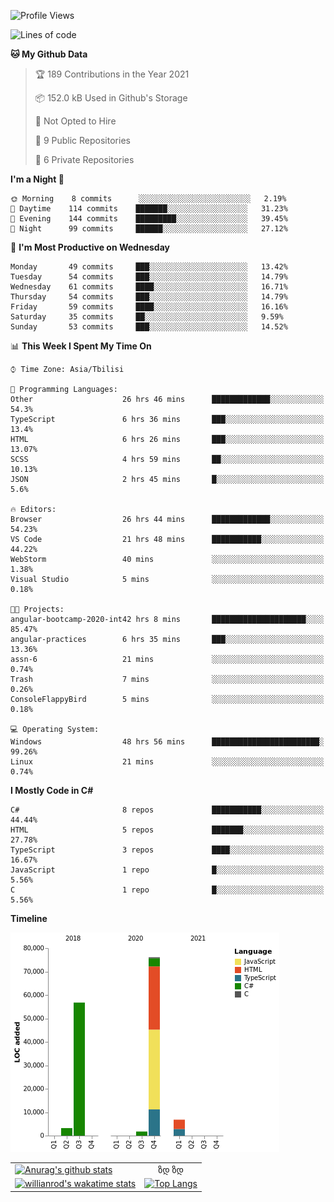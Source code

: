 <!--START_SECTION:waka-->
![Profile Views](http://img.shields.io/badge/Profile%20Views-122-blue)

![Lines of code](https://img.shields.io/badge/From%20Hello%20World%20I%27ve%20Written-144625%20lines%20of%20code-blue)

**🐱 My Github Data** 

> 🏆 189 Contributions in the Year 2021
 > 
> 📦 152.0 kB Used in Github's Storage 
 > 
> 🚫 Not Opted to Hire
 > 
> 📜 9 Public Repositories 
 > 
> 🔑 6 Private Repositories  
 > 
**I'm a Night 🦉** 

```text
🌞 Morning    8 commits      ░░░░░░░░░░░░░░░░░░░░░░░░░   2.19% 
🌆 Daytime    114 commits    ███████░░░░░░░░░░░░░░░░░░   31.23% 
🌃 Evening    144 commits    █████████░░░░░░░░░░░░░░░░   39.45% 
🌙 Night      99 commits     ██████░░░░░░░░░░░░░░░░░░░   27.12%

```
📅 **I'm Most Productive on Wednesday** 

```text
Monday       49 commits     ███░░░░░░░░░░░░░░░░░░░░░░   13.42% 
Tuesday      54 commits     ███░░░░░░░░░░░░░░░░░░░░░░   14.79% 
Wednesday    61 commits     ████░░░░░░░░░░░░░░░░░░░░░   16.71% 
Thursday     54 commits     ███░░░░░░░░░░░░░░░░░░░░░░   14.79% 
Friday       59 commits     ████░░░░░░░░░░░░░░░░░░░░░   16.16% 
Saturday     35 commits     ██░░░░░░░░░░░░░░░░░░░░░░░   9.59% 
Sunday       53 commits     ███░░░░░░░░░░░░░░░░░░░░░░   14.52%

```


📊 **This Week I Spent My Time On** 

```text
⌚︎ Time Zone: Asia/Tbilisi

💬 Programming Languages: 
Other                    26 hrs 46 mins      █████████████░░░░░░░░░░░░   54.3% 
TypeScript               6 hrs 36 mins       ███░░░░░░░░░░░░░░░░░░░░░░   13.4% 
HTML                     6 hrs 26 mins       ███░░░░░░░░░░░░░░░░░░░░░░   13.07% 
SCSS                     4 hrs 59 mins       ██░░░░░░░░░░░░░░░░░░░░░░░   10.13% 
JSON                     2 hrs 45 mins       █░░░░░░░░░░░░░░░░░░░░░░░░   5.6%

🔥 Editors: 
Browser                  26 hrs 44 mins      █████████████░░░░░░░░░░░░   54.23% 
VS Code                  21 hrs 48 mins      ███████████░░░░░░░░░░░░░░   44.22% 
WebStorm                 40 mins             ░░░░░░░░░░░░░░░░░░░░░░░░░   1.38% 
Visual Studio            5 mins              ░░░░░░░░░░░░░░░░░░░░░░░░░   0.18%

🐱‍💻 Projects: 
angular-bootcamp-2020-int42 hrs 8 mins       █████████████████████░░░░   85.47% 
angular-practices        6 hrs 35 mins       ███░░░░░░░░░░░░░░░░░░░░░░   13.36% 
assn-6                   21 mins             ░░░░░░░░░░░░░░░░░░░░░░░░░   0.74% 
Trash                    7 mins              ░░░░░░░░░░░░░░░░░░░░░░░░░   0.26% 
ConsoleFlappyBird        5 mins              ░░░░░░░░░░░░░░░░░░░░░░░░░   0.18%

💻 Operating System: 
Windows                  48 hrs 56 mins      ████████████████████████░   99.26% 
Linux                    21 mins             ░░░░░░░░░░░░░░░░░░░░░░░░░   0.74%

```

**I Mostly Code in C#** 

```text
C#                       8 repos             ███████████░░░░░░░░░░░░░░   44.44% 
HTML                     5 repos             ███████░░░░░░░░░░░░░░░░░░   27.78% 
TypeScript               3 repos             ████░░░░░░░░░░░░░░░░░░░░░   16.67% 
JavaScript               1 repo              █░░░░░░░░░░░░░░░░░░░░░░░░   5.56% 
C                        1 repo              █░░░░░░░░░░░░░░░░░░░░░░░░   5.56%

```


**Timeline**

![Chart not found](https://raw.githubusercontent.com/LukeSamkharadze/LukeSamkharadze/main/charts/bar_graph.png) 


<!--END_SECTION:waka-->

|||
| ------------- |:-------------:|
| [![Anurag's github stats](https://github-readme-stats.vercel.app/api?username=LukeSamkharadze&count_private=true&theme=dark&show_icons=true&custom_title=Github%20Stats)](https://github.com/anuraghazra/github-readme-stats)      | ზდ ზდ |
| [![willianrod's wakatime stats](https://github-readme-stats.vercel.app/api/wakatime?username=LukeSamkharadze&theme=dark&langs_count=9&custom_title=Weekly%20Stats)](https://github.com/anuraghazra/github-readme-stats)      | [![Top Langs](https://github-readme-stats.vercel.app/api/top-langs/?username=LukeSamkharadze&theme=dark&langs_count=9&custom_title=Repositories)](https://github.com/anuraghazra/github-readme-stats)|

<!--
[![Anurag's github stats](https://github-readme-stats.vercel.app/api?username=LukeSamkharadze&count_private=true&theme=dark&show_icons=true&custom_title=Github%20Stats)](https://github.com/anuraghazra/github-readme-stats)
[![willianrod's wakatime stats](https://github-readme-stats.vercel.app/api/wakatime?username=LukeSamkharadze&theme=dark&langs_count=9&custom_title=Weekly%20Stats)](https://github.com/anuraghazra/github-readme-stats)
[![Top Langs](https://github-readme-stats.vercel.app/api/top-langs/?username=LukeSamkharadze&theme=dark&langs_count=9&custom_title=Repositories)](https://github.com/anuraghazra/github-readme-stats)
-->
